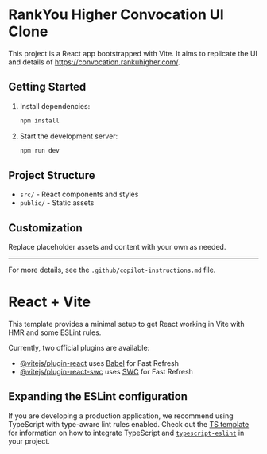 # RankYou Higher Convocation UI Clone

This project is a React app bootstrapped with Vite. It aims to replicate the UI and details of https://convocation.rankuhigher.com/.

## Getting Started

1. Install dependencies:
   ```powershell
   npm install
   ```
2. Start the development server:
   ```powershell
   npm run dev
   ```

## Project Structure

- `src/` - React components and styles
- `public/` - Static assets

## Customization

Replace placeholder assets and content with your own as needed.

---

For more details, see the `.github/copilot-instructions.md` file.

# React + Vite

This template provides a minimal setup to get React working in Vite with HMR and some ESLint rules.

Currently, two official plugins are available:

- [@vitejs/plugin-react](https://github.com/vitejs/vite-plugin-react/blob/main/packages/plugin-react) uses [Babel](https://babeljs.io/) for Fast Refresh
- [@vitejs/plugin-react-swc](https://github.com/vitejs/vite-plugin-react/blob/main/packages/plugin-react-swc) uses [SWC](https://swc.rs/) for Fast Refresh

## Expanding the ESLint configuration

If you are developing a production application, we recommend using TypeScript with type-aware lint rules enabled. Check out the [TS template](https://github.com/vitejs/vite/tree/main/packages/create-vite/template-react-ts) for information on how to integrate TypeScript and [`typescript-eslint`](https://typescript-eslint.io) in your project.

